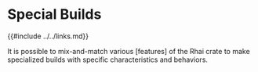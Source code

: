 Special Builds
==============

{{#include ../../links.md}}

It is possible to mix-and-match various [features] of the Rhai crate to make
specialized builds with specific characteristics and behaviors.
